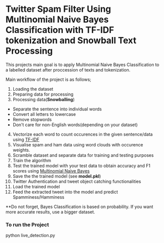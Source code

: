 # Twitter Spam Filter Using Multinomial Naive Bayes Classification with TF-IDF tokenization and Snowball Text Processing

This projects main goal is to apply Multinomial Naive Bayes Classification to a labelled dataset after proccession of texts and tokenization. 

Main workflow of the project is as follows;

1. Loading the dataset
2. Preparing data for processing
3. Processing data(**Snowballing**)
  * Separate the sentence into individual words
  * Convert all letters to lowercase
  * Remove stopwords
  * Don't care for non-English words(depending on your dataset)
4. Vectorize each word to count occurences in the given sentence/data using [TF-IDF](http://www.tfidf.com/)
5. Visualise spam and ham data using word clouds with occurence weights.
6. Scramble dataset and separate data for training and testing purposes
7. Train the algorithm
8. Test the trained model with your test data to obtain accuracy and F1 scores using [Multinomial Naive Bayes](https://stats.stackexchange.com/questions/33185/difference-between-naive-bayes-multinomial-naive-bayes)
9. Save the the trained model (see **model.pkl**)
10. Twitter Authentication and tweet object catching functionalities 
11. Load the trained model
12. Feed the extracted tweet into the model and predict Spamminess/Hamminess

**Do not forget, Bayes Classification is based on probability. If you want more accurate results, use a bigger dataset. 

### To run the Project
python live_detection.py
```

